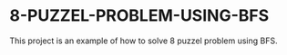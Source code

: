 # 8-PUZZEL-PROBLEM-USING-BFS

This project is an example of how to solve 8 puzzel problem using BFS. 

